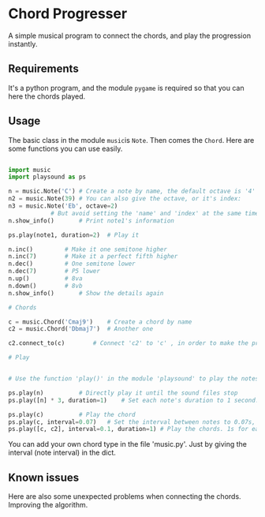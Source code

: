 # Chord Progresser
A simple musical program to connect the chords, and play the progression instantly.

## Requirements

It's a python program, and the module `pygame` is required so that you can here the chords played. 

## Usage

The basic class in the module `music`is `Note`. Then comes the `Chord`.
Here are some functions you can use easily.

```python

import music
import playsound as ps

n = music.Note('C')	# Create a note by name, the default octave is '4'
n2 = music.Note(39)	# You can also give the octave, or it's index:
n3 = music.Note('Eb', octave=2) 
			# But avoid setting the 'name' and 'index' at the same time
n.show_info()		# Print note1's information

ps.play(note1, duration=2)	# Play it

n.inc()			# Make it one semitone higher
n.inc(7)		# Make it a perfect fifth higher
n.dec()			# One semitone lower
n.dec(7)		# P5 lower
n.up()			# 8va
n.down()		# 8vb
n.show_info()		# Show the details again

# Chords

c = music.Chord('Cmaj9') 	# Create a chord by name
c2 = music.Chord('Dbmaj7')	# Another one

c2.connect_to(c)		# Connect 'c2' to 'c' , in order to make the progression smooth

# Play


# Use the function 'play()' in the module 'playsound' to play the notes or chords.

ps.play(n) 			# Directly play it until the sound files stop
ps.play([n] * 3, duration=1)	# Set each note's duration to 1 second.

ps.play(c)			# Play the chord
ps.play(c, interval=0.07)	# Set the interval between notes to 0.07s, like 'arpeggio'
ps.play([c, c2], interval=0.1, duration=1) # Play the chords. 1s for each chord.

```

You can add your own chord type in the file 'music.py'. Just by giving the interval (note  interval) in the dict.

## Known issues

Here are also some unexpected problems when connecting the chords. Improving the algorithm.
